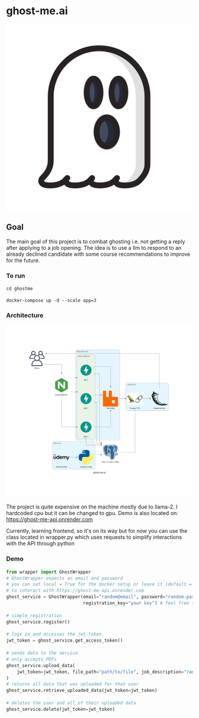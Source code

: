 # ghost-me.ai

![Alt text](assets/ghostimg.jpg)
## Goal
The main goal of this project is to combat ghosting i.e. 
not getting a reply after applying to a job opening. The idea is
to use a llm to respond to an already declined candidate with some
course recommendations to improve for the future.


### To run
    cd ghostme
    
    docker-compose up -d --scale app=3

### Architecture
![alt text](assets/ghost-me.ai.png)

The project is quite expensive on the machine mostly due to llama-2. I hardcoded cpu but it can be changed to gpu. Demo is also located on: https://ghost-me-api.onrender.com


Currently, learning frontend, so it's on its way but for now you can use the class located in wrapper.py 
which uses requests to simplify interactions with the API through python

### Demo
```python
from wrapper import GhostWrapper
# GhostWrapper expects an email and password
# you can set local = True for the docker setup or leave it (default = False)
# to interact with https://ghost-me-api.onrender.com
ghost_service = GhostWrapper(email="random@email", password="random-password", 
                             registration_key="your key") # feel free to reach out for the online key

# simple registration
ghost_service.register()

# logs in and accesses the jwt token
jwt_token = ghost_service.get_access_token()

# sends data to the service
# only accepts PDFs
ghost_service.upload_data(
    jwt_token=jwt_token, file_path="path/to/file", job_description="random description"
)
# returns all data that was uploaded for that user
ghost_service.retrieve_uploaded_data(jwt_token=jwt_token)

# deletes the user and all of their uploaded data
ghost_service.delete(jwt_token=jwt_token)
```